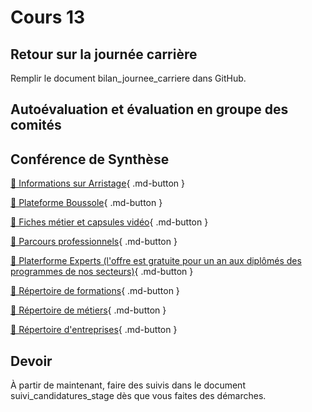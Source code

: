 # Cours 13 

## Retour sur la journée carrière
Remplir le document bilan_journee_carriere dans GitHub. 

## Autoévaluation et évaluation en groupe des comités

## Conférence de Synthèse

[📁 Informations sur Arristage](https://polesynthese.com/arrimage/arristage){ .md-button }    

[📁 Plateforme Boussole](https://polesynthese.com/boussole){ .md-button }     

[📁 Fiches métier et capsules vidéo](https://polesynthese.com/boussole/fiches-metiers-numerique){ .md-button }     

[📁 Parcours professionnels](https://polesynthese.com/boussole/faire-le-bon-choix-de-carriere){ .md-button }     

[📁 Platerforme Experts (l'offre est gratuite pour un an aux diplômés des programmes de nos secteurs)](https://polesynthese.com/fr/experts/){ .md-button }    

[📁 Répertoire de formations](https://polesynthese.com/repertoire/formations){ .md-button }    

[📁 Répertoire de métiers](https://polesynthese.com/repertoire/metiers){ .md-button }    

[📁 Répertoire d'entreprises](https://polesynthese.com/repertoire/entreprises){ .md-button }    


## Devoir
À partir de maintenant, faire des suivis dans le document suivi_candidatures_stage dès que vous faites des démarches. 
